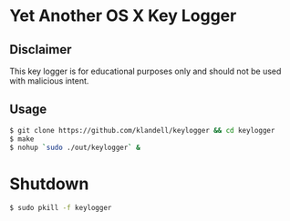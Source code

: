 # Yet Another OS X Key Logger

## Disclaimer
This key logger is for educational purposes only and should not be used with malicious intent.

## Usage
```bash
$ git clone https://github.com/klandell/keylogger && cd keylogger
$ make
$ nohup `sudo ./out/keylogger` &
```
# Shutdown
```bash
$ sudo pkill -f keylogger
```
